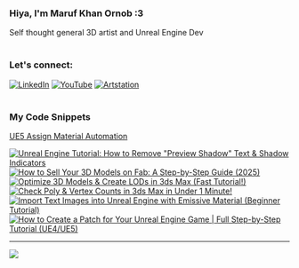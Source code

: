   ### Hiya, I'm Maruf Khan Ornob :3
  Self thought general 3D artist and Unreal Engine Dev<br><br>

### Let's connect:
[![LinkedIn](https://img.shields.io/badge/LinkedIn-%230077B5.svg?logo=linkedin&logoColor=white)](https://linkedin.com/in/ornobmk) [![YouTube](https://img.shields.io/badge/YouTube-%23FF0000.svg?logo=YouTube&logoColor=white)](https://youtube.com/@buggybug1) [![Artstation](https://img.shields.io/badge/Artstation-%2313B5EA.svg?logo=artstation&logoColor=white)](https://ornobmk.artstation.com/) <br><br>

### My Code Snippets

[UE5 Assign Material Automation](https://gist.github.com/marufx86/8299521b64e56783e67498a7212876c3)

<!--- # Daily Tools:
![Blender](https://img.shields.io/badge/blender-%23F5792A.svg?style=for-the-badge&logo=blender&logoColor=white) 
![Python](https://img.shields.io/badge/python-3670A0?style=for-the-badge&logo=python&logoColor=ffdd54)
![Unreal Engine](https://img.shields.io/badge/unrealengine-%23313131.svg?style=for-the-badge&logo=unrealengine&logoColor=white)
![C++](https://img.shields.io/badge/c++-%2300599C.svg?style=for-the-badge&logo=c%2B%2B&logoColor=white)
![Figma](https://img.shields.io/badge/figma-%23F24E1E.svg?style=for-the-badge&logo=figma&logoColor=white)
![Canva](https://img.shields.io/badge/Canva-%2300C4CC.svg?style=for-the-badge&logo=Canva&logoColor=white) 
![Adobe Photoshop](https://img.shields.io/badge/adobe%20photoshop-%2331A8FF.svg?style=for-the-badge&logo=adobe%20photoshop&logoColor=white)
![Adobe Premiere Pro](https://img.shields.io/badge/Adobe%20Premiere%20Pro-9999FF.svg?style=for-the-badge&logo=Adobe%20Premiere%20Pro&logoColor=white) -->

<!-- BEGIN YOUTUBE-CARDS -->
[![Unreal Engine Tutorial: How to Remove "Preview Shadow" Text & Shadow Indicators](https://ytcards.demolab.com/?id=luDF6otQ37U&title=Unreal+Engine+Tutorial%3A+How+to+Remove+%22Preview+Shadow%22+Text+%26+Shadow+Indicators&lang=en&timestamp=1757762105&background_color=%230d1117&title_color=%23ffffff&stats_color=%23dedede&max_title_lines=1&width=250&border_radius=5 "Unreal Engine Tutorial: How to Remove \"Preview Shadow\" Text & Shadow Indicators")](https://www.youtube.com/watch?v=luDF6otQ37U)
[![How to Sell Your 3D Models on Fab: A Step-by-Step Guide (2025)](https://ytcards.demolab.com/?id=Anwu6XeOG9c&title=How+to+Sell+Your+3D+Models+on+Fab%3A+A+Step-by-Step+Guide+%282025%29&lang=en&timestamp=1757158209&background_color=%230d1117&title_color=%23ffffff&stats_color=%23dedede&max_title_lines=1&width=250&border_radius=5 "How to Sell Your 3D Models on Fab: A Step-by-Step Guide (2025)")](https://www.youtube.com/watch?v=Anwu6XeOG9c)
[![Optimize 3D Models & Create LODs in 3ds Max (Fast Tutorial!)](https://ytcards.demolab.com/?id=M4N5s9DTj2M&title=Optimize+3D+Models+%26+Create+LODs+in+3ds+Max+%28Fast+Tutorial%21%29&lang=en&timestamp=1756551643&background_color=%230d1117&title_color=%23ffffff&stats_color=%23dedede&max_title_lines=1&width=250&border_radius=5 "Optimize 3D Models & Create LODs in 3ds Max (Fast Tutorial!)")](https://www.youtube.com/watch?v=M4N5s9DTj2M)
[![Check Poly & Vertex Counts in 3ds Max in Under 1 Minute!](https://ytcards.demolab.com/?id=DlrfPcfVDlg&title=Check+Poly+%26+Vertex+Counts+in+3ds+Max+in+Under+1+Minute%21&lang=en&timestamp=1755947701&background_color=%230d1117&title_color=%23ffffff&stats_color=%23dedede&max_title_lines=1&width=250&border_radius=5 "Check Poly & Vertex Counts in 3ds Max in Under 1 Minute!")](https://www.youtube.com/watch?v=DlrfPcfVDlg)
[![Import Text Images into Unreal Engine with Emissive Material (Beginner Tutorial)](https://ytcards.demolab.com/?id=BDENOKPlxKU&title=Import+Text+Images+into+Unreal+Engine+with+Emissive+Material+%28Beginner+Tutorial%29&lang=en&timestamp=1755342903&background_color=%230d1117&title_color=%23ffffff&stats_color=%23dedede&max_title_lines=1&width=250&border_radius=5 "Import Text Images into Unreal Engine with Emissive Material (Beginner Tutorial)")](https://www.youtube.com/watch?v=BDENOKPlxKU)
[![How to Create a Patch for Your Unreal Engine Game | Full Step-by-Step Tutorial (UE4/UE5)](https://ytcards.demolab.com/?id=YGjzqtwhcnY&title=How+to+Create+a+Patch+for+Your+Unreal+Engine+Game+%7C+Full+Step-by-Step+Tutorial+%28UE4%2FUE5%29&lang=en&timestamp=1754739033&background_color=%230d1117&title_color=%23ffffff&stats_color=%23dedede&max_title_lines=1&width=250&border_radius=5 "How to Create a Patch for Your Unreal Engine Game | Full Step-by-Step Tutorial (UE4/UE5)")](https://www.youtube.com/watch?v=YGjzqtwhcnY)
<!-- END YOUTUBE-CARDS -->


---
[![](https://visitcount.itsvg.in/api?id=marufx86&icon=1&color=0)](https://visitcount.itsvg.in)

<!-- Proudly created with GPRM ( https://gprm.itsvg.in ) -->
